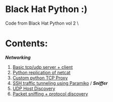 # Black Hat Python :)
Code from Black Hat Python vol 2 \
# Contents: 
***Networking***
1. [Basic tcp/udp server + client](https://github.com/stackviolator/blackhatpython/tree/main/networking/basics) 
2. [Python replication of netcat](https://github.com/stackviolator/blackhatpython/tree/main/networking/netcat/netcat.py) 
3. [Custom python TCP Proxy](https://github.com/stackviolator/blackhatpython/tree/main/networking/tcp-proxy/proxy.py)
4. [SSH traffic tunneling using Paramiko](https://github.com/stackviolator/blackhatpython/tree/main/networking/ssh-tunnel) /
***Sniffer***
1. [UDP Host Discovery](https://github.com/stackviolator/blackhatpython/blob/main/sniffer/udp_hd.py)
2. [Packet sniffing + protocol discovery](https://github.com/stackviolator/blackhatpython/blob/main/sniffer/sniffer_ip_header_decode.py)
